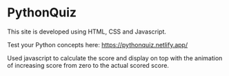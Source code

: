 # PythonQuiz

This site is developed using HTML, CSS and Javascript.

Test your Python concepts here: https://pythonquiz.netlify.app/

Used javascript to calculate the score and display on top with the animation of increasing score from zero to the actual scored score.
